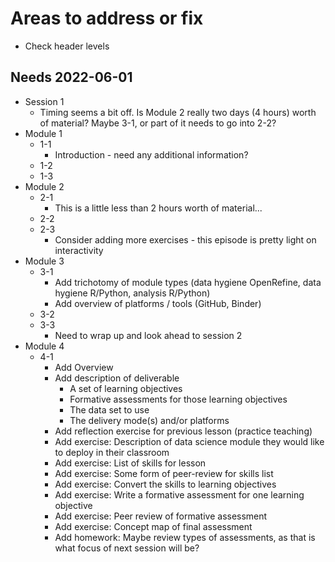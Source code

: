 # Areas to address or fix

+ Check header levels

## Needs 2022-06-01

+ Session 1
    + Timing seems a bit off. Is Module 2 really two days (4 hours) worth of 
    material? Maybe 3-1, or part of it needs to go into 2-2?
+ Module 1
    + 1-1
        + Introduction - need any additional information?
    + 1-2
    + 1-3
+ Module 2
    + 2-1
        + This is a little less than 2 hours worth of material...
    + 2-2
    + 2-3
        + Consider adding more exercises - this episode is pretty light on 
        interactivity
+ Module 3
    + 3-1
        + Add trichotomy of module types (data hygiene OpenRefine, data hygiene
        R/Python, analysis R/Python)
        + Add overview of platforms / tools (GitHub, Binder)
    + 3-2
    + 3-3
        + Need to wrap up and look ahead to session 2
+ Module 4
    + 4-1
        + Add Overview
        + Add description of deliverable
            + A set of learning objectives
            + Formative assessments for those learning objectives
            + The data set to use
            + The delivery mode(s) and/or platforms
        + Add reflection exercise for previous lesson (practice teaching)
        + Add exercise: Description of data science module they would like to 
        deploy in their classroom
        + Add exercise: List of skills for lesson
        + Add exercise: Some form of peer-review for skills list
        + Add exercise: Convert the skills to learning objectives
        + Add exercise: Write a formative assessment for one learning objective
        + Add exercise: Peer review of formative assessment
        + Add exercise: Concept map of final assessment
        + Add homework: Maybe review types of assessments, as that is what 
        focus of next session will be?
